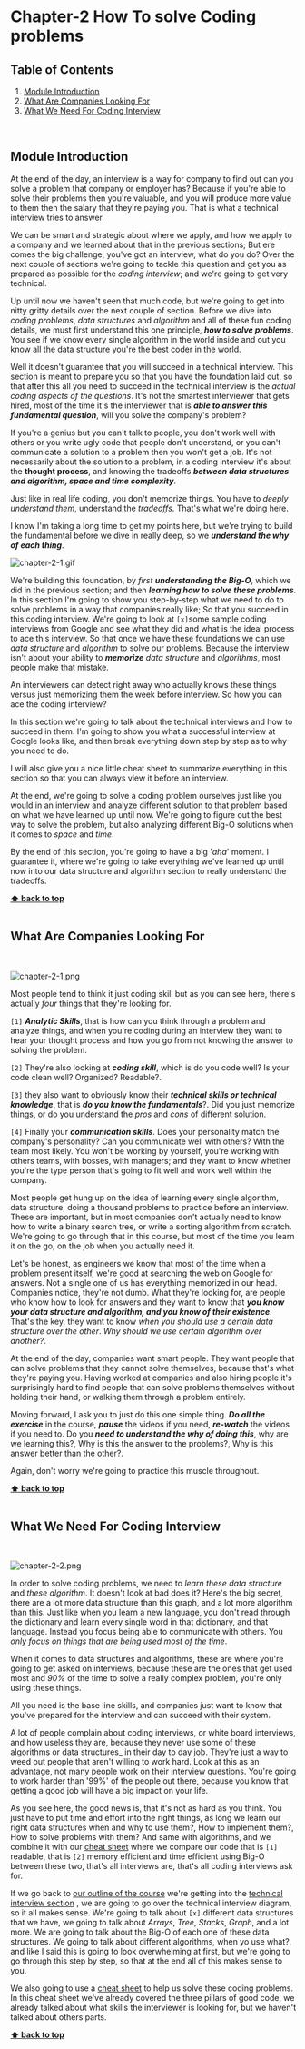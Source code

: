 # Chapter-2 How To solve Coding problems

## Table of Contents

1.  [Module Introduction](#module-introduction)
2.  [What Are Companies Looking For](#what-are-companies-looking-for)
3.  [What We Need For Coding Interview](#what-we-need-for-coding-interview)

<br/>

## Module Introduction

At the end of the day, an interview is a way for company to find out can you
solve a problem that company or employer has? Because if you're able to solve
their problems then you're valuable, and you will produce more value to them
then the salary that they're paying you. That is what a technical interview
tries to answer.

We can be smart and strategic about where we apply, and how we apply to
a company and we learned about that in the previous sections; But ere comes the
big challenge, you've got an interview, what do you do? Over the next couple of
sections we're going to tackle this question and get you as prepared as possible
for the _coding interview_; and we're going to get very technical.

Up until now we haven't seen that much code, but we're going to get into nitty
gritty details over the next couple of section. Before we dive into _coding
problems_, _data structures_ and _algorithm_ and all of these fun coding
details, we must first understand this one principle, **_how to solve
problems_**. You see if we know every single algorithm in the world inside and
out you know all the data structure you're the best coder in the world.

Well it doesn't guarantee that you will succeed in a technical interview. This
section is meant to prepare you so that you have the foundation laid out, so
that after this all you need to succeed in the technical interview is the _actual
coding aspects of the questions_. It's not the smartest interviewer that gets
hired, most of the time it's the interviewer that is **_able to answer this
fundamental question_**, will you solve the company's problem?

If you're a genius but you can't talk to people, you don't work well with others
or you write ugly code that people don't understand, or you can't communicate
a solution to a problem then you won't get a job. It's not necessarily about the
solution to a problem, in a coding interview it's about the **thought process**,
and knowing the tradeoffs **_between data structures and algorithm, space and time
complexity_**.

Just like in real life coding, you don't memorize things. You have to _deeply
understand them_, understand the _tradeoffs_. That's what  we're doing here.

I know I'm taking a long time to get my points here, but we're trying to build
the fundamental before we dive in really deep, so we **_understand the why of each
thing_**.
<br/>

![chapter-2-1.gif](./images/gif/chapter-2.1.gif "Module introduction")
<br />

We're building this foundation, by _first_ **_understanding the Big-O_**, which
we did in the previous section; and then **_learning how to solve these
problems_**. In this section I'm going to show you step-by-step what we need to
do to solve problems in a way that companies really like; So that you succeed in
this coding interview. We're going to look at `[x]`some sample coding interviews
from Google and see what they did and what is the ideal process to ace this
interview. So that once we have these foundations we can use _data structure_
and _algorithm_ to solve our problems. Because the interview isn't about your
ability to **_memorize_** _data structure_ and _algorithms_, most people make
that mistake.

An interviewers can detect right away who actually knows these things versus
just memorizing them the week before interview. So how you can ace the coding
interview?

In this section we're going to talk about the technical interviews and how to
succeed in them. I'm going to show you what a successful interview at Google
looks like, and then break everything down step by step as to why you need to
do.

I will also give you a  nice little cheat sheet to summarize everything in this
section so that you can always view it before an interview.

At the end, we're going to solve a coding problem ourselves just like you would
in an interview and analyze different solution to that problem based on what we
have learned up until now. We're going to figure out the best way to solve the
problem, but also analyzing different Big-O solutions when it comes to _space_
and _time_.

By the end of this section, you're going to have a big '_aha_'  moment.
I guarantee it, where we're going to take everything we've learned up until now
into our data structure and algorithm section to really understand the
tradeoffs.

**[⬆ back to top](#table-of-contents)**
<br/>
<br/>

## What Are Companies Looking For
<br/>

![chapter-2-1.png](./images/chapter-2-1.png "What are companies looking for")
<br />

Most people tend to think it just coding skill but as you can see here, there's
actually _four_ things that they're looking for.

`[1]` **_Analytic Skills_**, that is how can you think through a problem and analyze
things, and when you're coding during an interview they want to hear your
thought process and how you go from not knowing the answer to solving the
problem.

`[2]` They're also looking at **_coding skill_**, which is do you code well? Is your
code clean well? Organized? Readable?.

`[3]` they also want to obviously know their **_technical skills or technical
knowledge_**, that is **_do you know the fundamentals_**?. Did you just memorize
things, or do you understand the _pros_ and _cons_ of different solution.

`[4]` Finally your **_communication skills_**. Does your personality match the
company's personality? Can you communicate well with others? With the team most
likely. You won't be working by yourself, you're working with others teams, with
bosses, with managers; and they want to know whether you're the type person
that's going to fit well and work well within the company.

Most people get hung up on the idea of learning every single algorithm, data
structure, doing a thousand problems to practice before an interview. These are
important, but in most companies don't actually need to know how to write
a binary search tree, or write a sorting algorithm from scratch.  We're going to
go through that in this course, but most of the time you learn it on the go, on
the job when you actually need it.

Let's be honest, as engineers we know that most of the time when a problem
present itself, we're good at searching the web on Google for answers. Not
a single one of us has everything memorized in our head. Companies notice,
they're not dumb. What they're looking for, are people who know how to look for
answers and they want to know that **_you know your data structure and
algorithm, and you know of their existence_**. That's the key, they want to know
_when you should use a certain data structure over the other_. _Why should we use
certain algorithm over another?_.

At the end of the day, companies want smart people. They want people that can
solve problems that they cannot solve themselves, because that's what they're
paying you. Having worked at companies and also hiring people it's surprisingly
hard to find people that can solve problems themselves without holding their
hand, or walking them through a problem entirely.

Moving forward, I ask you to just do this one simple thing. **_Do all the
exercise_** in the course, **_pause_** the videos if you need, **_re-watch_**
the videos if you need to. Do you **_need to understand the why of doing
this_**, why are we learning this?, Why is this the answer to the problems?, Why
is this answer better than the other?.

Again, don't worry we're going to practice this muscle throughout.

**[⬆ back to top](#table-of-contents)**
<br/>
<br/>

## What We Need For Coding Interview
<br/>

![chapter-2-2.png](./images/chapter-2-2.png "What we need for coding interview")
<br />

In order to solve coding problems, we need to _learn these data structure_ and
_these algorithm_. It doesn't look at bad does it? Here's the big secret, there
are a lot more data structure than this graph, and a lot more algorithm than
this. Just like when you learn a new language, you don't read through the
dictionary and learn every single word in that dictionary, and that language.
Instead you focus being able to communicate with others. You _only focus on
things that are being used most of the time_.

When it comes to data structures and algorithms, these are where you're going to
get asked on interviews, because these are the ones that get used most and _90%_
of the time to solve a really complex problem, you're only using these things.

All you need is the base line skills, and companies just want to know that
you've prepared for the interview and can succeed with their system.

A lot of people complain about coding interviews, or white board interviews, and
how useless they are, because they never use some of these algorithms or data
structures_ in their day to day job. They're just a way to weed out people that
aren't willing to work hard. Look at this as an advantage, not many people work
on their interview questions. You're going to work harder than '99%' of the
people out there, because you know that getting a good job will have a big
impact on your life.

As you see here, the good news is, that it's not as hard as you think. You just
have to put time and effort into the right things, as long we learn our right
data structures when and why to use them?, How to implement them?, How to solve
problems with them? And same with algorithms, and we combine it with our [cheat
sheet](./interview-cheatsheet.pdf) where we compare our code that is `[1]`
readable, that is `[2]` memory efficient and time efficient using Big-O between
these two, that's all interviews are, that's all coding interviews ask for.

If we go back to [our outline of the
course](https://coggle.it/diagram/W5u8QkZs6r4sZM3J/t/master-the-interview) we're
getting into the [technical interview
section](https://coggle.it/diagram/W5E5tqYlrXvFJPsq/t/master-the-interview-click-here-for-course-link)
, we are going to go over the technical interview diagram, so it all makes
sense. We're going to talk about `[x]` different data structures that we have,
we going to talk about _Arrays_, _Tree_, _Stacks_, _Graph_, and a lot more. We
are going to talk about the Big-O of each one of these data structures. We going
to talk about different algorithms, when yo use what?, and like I said this is
going to look overwhelming at first, but we're going to go through this step by
step, so that at the end all of this makes sense to you.

We also going to use a [cheat sheet](./interview-cheatsheet.pdf) to help us
solve these coding problems. In this cheat sheet we've already covered the three
pillars of good code, we already talked about what skills the interviewer is
looking for, but we haven't talked about others parts.

**[⬆ back to top](#table-of-contents)**
<br/>
<br/>
